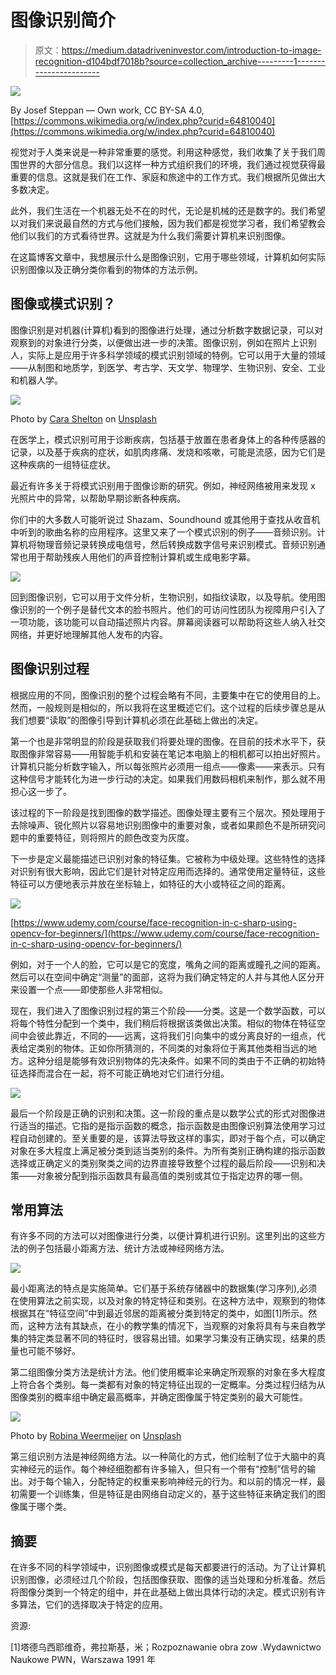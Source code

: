 # 图像识别简介

> 原文：<https://medium.datadriveninvestor.com/introduction-to-image-recognition-d104bdf7018b?source=collection_archive---------1----------------------->

![](img/e7620493a3de60425cfd89c7d99be1f0.png)

By Josef Steppan — Own work, CC BY-SA 4.0, [https://commons.wikimedia.org/w/index.php?curid=64810040](https://commons.wikimedia.org/w/index.php?curid=64810040)

视觉对于人类来说是一种非常重要的感觉。利用这种感觉，我们收集了关于我们周围世界的大部分信息。我们以这样一种方式组织我们的环境，我们通过视觉获得最重要的信息。这就是我们在工作、家庭和旅途中的工作方式。我们根据所见做出大多数决定。

此外，我们生活在一个机器无处不在的时代，无论是机械的还是数字的。我们希望以对我们来说最自然的方式与他们接触，因为我们都是视觉学习者，我们希望教会他们以我们的方式看待世界。这就是为什么我们需要计算机来识别图像。

在这篇博客文章中，我想展示什么是图像识别，它用于哪些领域，计算机如何实际识别图像以及正确分类你看到的物体的方法示例。

## 图像或模式识别？

图像识别是对机器(计算机)看到的图像进行处理，通过分析数字数据记录，可以对观察到的对象进行分类，以便做出进一步的决策。图像识别，例如在照片上识别人，实际上是应用于许多科学领域的模式识别领域的特例。它可以用于大量的领域——从制图和地质学，到医学、考古学、天文学、物理学、生物识别、安全、工业和机器人学。

![](img/0a8a4f5c2211ea4caec5e998bb1b7a0a.png)

Photo by [Cara Shelton](https://unsplash.com/@socalcaral?utm_source=medium&utm_medium=referral) on [Unsplash](https://unsplash.com?utm_source=medium&utm_medium=referral)

在医学上，模式识别可用于诊断疾病，包括基于放置在患者身体上的各种传感器的记录，以及基于疾病的症状，如肌肉疼痛、发烧和咳嗽，可能是流感，因为它们是这种疾病的一组特征症状。

最近有许多关于将模式识别用于图像诊断的研究。例如，神经网络被用来发现 x 光照片中的异常，以帮助早期诊断各种疾病。

你们中的大多数人可能听说过 Shazam、Soundhound 或其他用于查找从收音机中听到的歌曲名称的应用程序。这里又来了一个模式识别的例子——音频识别。计算机将物理音频记录转换成电信号，然后转换成数字信号来识别模式。音频识别通常也用于帮助残疾人用他们的声音控制计算机或生成电影字幕。

![](img/55d97b7c7614ecca084f6b85f995404b.png)

回到图像识别，它可以用于文件分析，生物识别，如指纹读取，以及导航。使用图像识别的一个例子是替代文本的脸书照片。他们的可访问性团队为视障用户引入了一项功能，该功能可以自动描述照片内容。屏幕阅读器可以帮助将这些人纳入社交网络，并更好地理解其他人发布的内容。

## 图像识别过程

根据应用的不同，图像识别的整个过程会略有不同，主要集中在它的使用目的上。然而，一般规则是相似的，所以我将在这里概述它们。这个过程的后续步骤总是从我们想要“读取”的图像引导到计算机必须在此基础上做出的决定。

第一个也是非常明显的阶段是获取我们将要处理的图像。在目前的技术水平下，获取图像非常容易——用智能手机和安装在笔记本电脑上的相机都可以拍出好照片。计算机只能分析数字输入，所以每张照片必须用一组点——像素——来表示。只有这种信号才能转化为进一步行动的决定。如果我们用数码相机来制作，那么就不用担心这一步了。

该过程的下一阶段是找到图像的数学描述。图像处理主要有三个层次。预处理用于去除噪声、锐化照片以容易地识别图像中的重要对象，或者如果颜色不是所研究问题中的重要特征，则将照片的颜色改变为灰度。

下一步是定义最能描述已识别对象的特征集。它被称为中级处理。这些特性的选择对识别有很大影响，因此它们是针对特定应用而选择的。通常使用定量特征，这些特征可以方便地表示并放在坐标轴上，如特征的大小或特征之间的距离。

![](img/26ef418c6c39ec1a5abb617b0dbd8c3c.png)

[https://www.udemy.com/course/face-recognition-in-c-sharp-using-opencv-for-beginners/](https://www.udemy.com/course/face-recognition-in-c-sharp-using-opencv-for-beginners/)

例如，对于一个人的脸，它可以是它的宽度，嘴角之间的距离或瞳孔之间的距离。然后可以在空间中确定“测量”的面部，这将为我们确定特定的人并与其他人区分开来设置一个点——即使那些人非常相似。

现在，我们进入了图像识别过程的第三个阶段——分类。这是一个数学函数，可以将每个特性分配到一个类中，我们稍后将根据该类做出决策。相似的物体在特征空间中会彼此靠近，不同的——远离，这将我们引向集中的或分离良好的一组点，代表给定类别的物体。正如你所猜测的，不同类的对象将位于离其他类相当远的地方。这种分组是能够有效识别物体的先决条件。如果不同的类由于不正确的初始特征选择而混合在一起，将不可能正确地对它们进行分组。

![](img/0512d44004d2f4fe735c761a5c898b4b.png)

最后一个阶段是正确的识别和决策。这一阶段的重点是以数学公式的形式对图像进行适当的描述。它指的是指示函数的概念，指示函数是由图像识别算法使用学习过程自动创建的。至关重要的是，该算法导致这样的事实，即对于每个点，可以确定对象在多大程度上满足被分类到适当类别的条件。为所有类别正确构建的指示函数选择或正确定义的类别聚类之间的边界直接导致整个过程的最后阶段——识别和决策——对象被分配到指示函数具有最高值的类别或其位于指定边界的哪一侧。

## 常用算法

有许多不同的方法可以对图像进行分类，以便计算机进行识别。这里列出的这些方法的例子包括最小距离方法、统计方法或神经网络方法。

![](img/46469909fbbad89f71026b96b8a43fc0.png)

最小距离法的特点是实施简单。它们基于系统存储器中的数据集(学习序列),必须在使用算法之前实现，以及对象的特定特征和类别。在这种方法中，观察到的物体根据其在“特征空间”中到最近邻居的距离被分类到特定的类中，如图[1]所示。然而，这种方法有其缺点，在小的教学集的情况下，当观察的对象将具有与来自教学集的特定类显著不同的特征时，很容易出错。如果学习集没有正确实现，结果的质量也可能不够好。

第二组图像分类方法是统计方法。他们使用概率论来确定所观察的对象在多大程度上符合各个类别。每一类都有对象的特定特征出现的一定概率。分类过程归结为从图像类别的概率组中确定最高概率，并确定图像属于特定类别的最大可能性。

![](img/45188021fa7fe993bc169693cae0c180.png)

Photo by [Robina Weermeijer](https://unsplash.com/@averey?utm_source=medium&utm_medium=referral) on [Unsplash](https://unsplash.com?utm_source=medium&utm_medium=referral)

第三组识别方法是神经网络方法。以一种简化的方式，他们绘制了位于大脑中的真实神经元的运作。每个神经细胞都有许多输入，但只有一个带有“控制”信号的输出。对于每个输入，分配特定的权重来影响神经元的行为。和以前的情况一样，最初需要一个训练集，但是特征是由网络自动定义的，基于这些特征来确定我们的图像属于哪个类。

## 摘要

在许多不同的科学领域中，识别图像或模式是每天都要进行的活动。为了让计算机识别图像，必须经过几个阶段，包括图像获取、图像的适当处理和分析准备。然后将图像分类到一个特定的组中，并在此基础上做出具体行动的决定。模式识别有许多算法，它们的选择取决于特定的应用。

资源:

[1]塔德乌西耶维奇，弗拉斯基，米；Rozpoznawanie obra zow .Wydawnictwo Naukowe PWN，Warszawa 1991 年